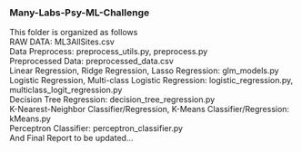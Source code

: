 ### Many-Labs-Psy-ML-Challenge
This folder is organized as follows<br>
RAW DATA: ML3AllSites.csv<br>
Data Preprocess: preprocess_utils.py, preprocess.py<br>
Preprocessed Data: preprocessed_data.csv<br>
Linear Regression, Ridge Regression, Lasso Regression: glm_models.py<br>
Logistic Regression, Multi-class Logistic Regression: logistic_regression.py, multiclass_logit_regression.py<br>
Decision Tree Regression: decision_tree_regression.py<br>
K-Nearest-Neighbor Classifier/Regression, K-Means Classifier/Regression: kMeans.py<br>
Perceptron Classifier: perceptron_classifier.py<br>
And Final Report to be updated...
